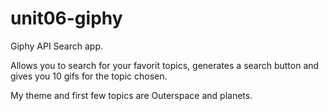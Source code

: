 # unit06-giphy

Giphy API Search app.

Allows you to search for your favorit topics, generates a search button and gives you 10 gifs for the topic chosen.

My theme and first few topics are Outerspace and planets.



